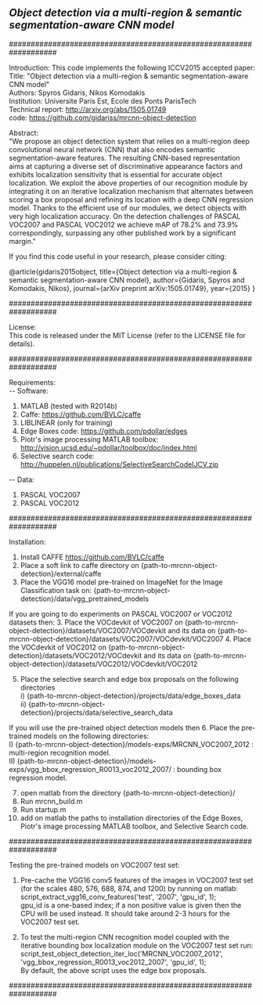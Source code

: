 ## *Object detection via a multi-region & semantic segmentation-aware CNN model*

###################################################################

Introduction:
This code implements the following ICCV2015 accepted paper:  
Title: "Object detection via a multi-region & semantic segmentation-aware CNN model"  
Authors: Spyros Gidaris, Nikos Komodakis  
Institution: Universite Paris Est, Ecole des Ponts ParisTech  
Technical report: http://arxiv.org/abs/1505.01749  
code: https://github.com/gidariss/mrcnn-object-detection  

Abstract:  
"We propose an object detection system that relies on a multi-region deep convolutional neural network (CNN) that also encodes semantic segmentation-aware features. The resulting CNN-based representation aims at capturing a diverse set of discriminative appearance factors and exhibits localization sensitivity that is essential for accurate object localization. We exploit the above properties of our recognition module by integrating it on an iterative localization mechanism that alternates between scoring a box proposal and refining its location with a deep CNN regression model. Thanks to the efficient use of our modules, we detect objects with very high localization accuracy. On the detection challenges of PASCAL VOC2007 and PASCAL VOC2012 we achieve mAP of 78.2% and 73.9% correspondingly, surpassing any other published work by a significant margin."   

If you find this code useful in your research, please consider citing:  

@article{gidaris2015object,
  title={Object detection via a multi-region \& semantic segmentation-aware CNN model},
  author={Gidaris, Spyros and Komodakis, Nikos},
  journal={arXiv preprint arXiv:1505.01749},
  year={2015}
}

###################################################################

License:  
This code is released under the MIT License (refer to the LICENSE file for details).  

###################################################################

Requirements:  
-- Software: 
1) MATLAB (tested with R2014b)
2) Caffe: https://github.com/BVLC/caffe
3) LIBLINEAR (only for training)  
4) Edge Boxes code: https://github.com/pdollar/edges
5) Piotr's image processing MATLAB toolbox: http://vision.ucsd.edu/~pdollar/toolbox/doc/index.html
6) Selective search code: http://huppelen.nl/publications/SelectiveSearchCodeIJCV.zip

-- Data: 
1) PASCAL VOC2007  
2) PASCAL VOC2012    

###################################################################

Installation:
1. Install CAFFE https://github.com/BVLC/caffe
2. Place a soft link to caffe directory on {path-to-mrcnn-object-detection}/external/caffe  
3. Place the VGG16 model pre-trained on ImageNet for the Image Classification task on:
	{path-to-mrcnn-object-detection}/data/vgg_pretrained_models

If you are going to do experiments on PASCAL VOC2007 or VOC2012 datasets then:
3. Place the VOCdevkit of VOC2007 on {path-to-mrcnn-object-detection}/datasets/VOC2007/VOCdevkit and its data on {path-to-mrcnn-object-detection}/datasets/VOC2007/VOCdevkit/VOC2007 
4. Place the VOCdevkit of VOC2012 on {path-to-mrcnn-object-detection}/datasets/VOC2012/VOCdevkit and its data on {path-to-mrcnn-object-detection}/datasets/VOC2012/VOCdevkit/VOC2012
  
5. Place the selective search and edge box proposals on the following directories   
i)  {path-to-mrcnn-object-detection}/projects/data/edge_boxes_data  
ii) {path-to-mrcnn-object-detection}/projects/data/selective_search_data  

If you will use the pre-trained object detection models then
6. Place the pre-trained models on the following directories:  
	I)  {path-to-mrcnn-object-detection}/models-exps/MRCNN_VOC2007_2012  : multi-region recognition model.  
	II) {path-to-mrcnn-object-detection}/models-exps/vgg_bbox_regression_R0013_voc2012_2007/ : bounding box regression model.  

7.  open matlab from the directory {path-to-mrcnn-object-detection}/
8.  Run mrcnn_build.m  
9.  Run startup.m  
10. add on matlab the paths to installation directories of the Edge Boxes, Piotr's image processing MATLAB toolbox, and Selective Search code.

###################################################################

Testing the pre-trained models on VOC2007 test set:  
1. Pre-cache the VGG16 conv5 features of the images in VOC2007 test set (for the scales 480, 576, 688, 874, and 1200) by running on matlab:  
script_extract_vgg16_conv_features('test', '2007', 'gpu_id', 1);   
gpu_id is a one-based index; if a non positive value is given then the CPU will be used instead. It should take around 2-3 hours for the VOC2007 test set.  

2. To test the multi-region CNN recognition model coupled with the iterative bounding box localization module on the VOC2007 test set run:  
script_test_object_detection_iter_loc('MRCNN_VOC2007_2012', 'vgg_bbox_regression_R0013_voc2012_2007', 'gpu_id', 1);   
By default, the above script uses the edge box proposals.  

###################################################################
